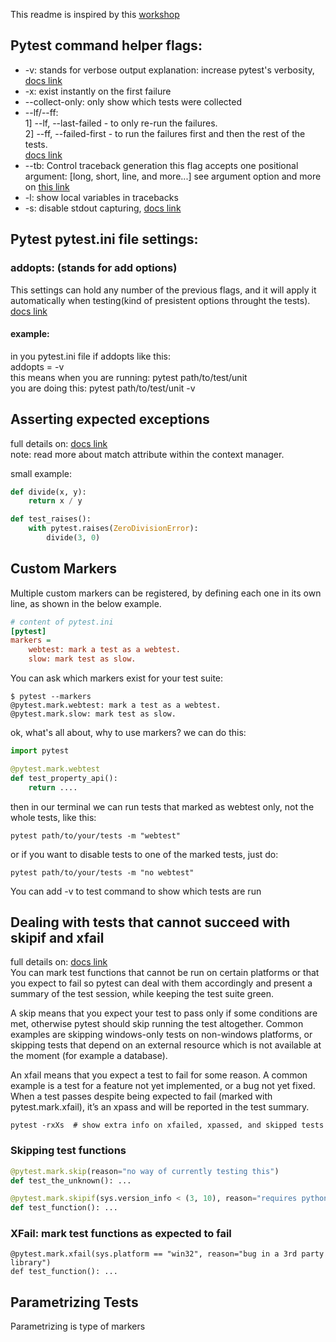 This readme is inspired by this [workshop](https://www.youtube.com/watch?v=ofPHJrAOaTE&t=2027s)

## Pytest command helper flags:
- -v: stands for verbose output
    explanation: increase pytest's verbosity, [docs link](https://docs.pytest.org/en/8.3.x/how-to/output.html#verbosity)
- -x: exist instantly on the first failure
- --collect-only: only show which tests were collected
- --lf/--ff:</br>
    1] --lf, --last-failed - to only re-run the failures.</br>
    2] --ff, --failed-first - to run the failures first and then the rest of the tests.</br>
    [docs link](https://docs.pytest.org/en/stable/how-to/cache.html#how-to-re-run-failed-tests-and-maintain-state-between-test-runs)
- --tb: Control traceback generation
    this flag accepts one positional argument: \[long, short, line, and more...\]
    see argument option and more on [this link](https://docs.pytest.org/en/8.3.x/how-to/output.html#modifying-python-traceback-printing)
- -l: show local variables in tracebacks
- -s: disable stdout capturing, [docs link](https://docs.pytest.org/en/8.3.x/how-to/output.html#modifying-python-traceback-printing)


## Pytest pytest.ini file settings:
### addopts: (stands for add options)
This settings can hold any number of the previous flags, and it will apply it automatically when testing(kind of presistent options throught the tests).</br>
[docs link](https://docs.pytest.org/en/stable/reference/reference.html#confval-addopts)
#### example:
in you pytest.ini file if addopts like this:</br>
addopts = -v</br>
this means when you are running: pytest path/to/test/unit</br>
you are doing this: pytest path/to/test/unit -v


## Asserting expected exceptions
full details on: [docs link](https://docs.pytest.org/en/stable/how-to/assert.html#matching-exception-messages)</br>
note: read more about match attribute within the context manager.

small example:
```python
def divide(x, y):
    return x / y

def test_raises():
    with pytest.raises(ZeroDivisionError):
        divide(3, 0)
```


## Custom Markers
Multiple custom markers can be registered, by defining each one in its own line, as shown in the below example.
```ini
# content of pytest.ini
[pytest]
markers =
    webtest: mark a test as a webtest.
    slow: mark test as slow.
```

You can ask which markers exist for your test suite:
```shell
$ pytest --markers
@pytest.mark.webtest: mark a test as a webtest.
@pytest.mark.slow: mark test as slow.
```

ok, what's all about, why to use markers?
we can do this:
```python
import pytest

@pytest.mark.webtest
def test_property_api():
    return ....
```

then in our terminal we can run tests that marked as webtest only, not the whole tests, like this:
```shell
pytest path/to/your/tests -m "webtest"
```

or if you want to disable tests to one of the marked tests, just do:
```shell
pytest path/to/your/tests -m "no webtest"
```

You can add -v to test command to show which tests are run


## Dealing with tests that cannot succeed with skipif and xfail
full details on: [docs link](https://docs.pytest.org/en/stable/how-to/skipping.html)</br>
You can mark test functions that cannot be run on certain platforms or that you expect to fail so pytest can deal with them accordingly and present a summary of the test session, while keeping the test suite green.

A skip means that you expect your test to pass only if some conditions are met, otherwise pytest should skip running the test altogether. Common examples are skipping windows-only tests on non-windows platforms, or skipping tests that depend on an external resource which is not available at the moment (for example a database).

An xfail means that you expect a test to fail for some reason. A common example is a test for a feature not yet implemented, or a bug not yet fixed. When a test passes despite being expected to fail (marked with pytest.mark.xfail), it’s an xpass and will be reported in the test summary.

```shell
pytest -rxXs  # show extra info on xfailed, xpassed, and skipped tests
```

### Skipping test functions
```python
@pytest.mark.skip(reason="no way of currently testing this")
def test_the_unknown(): ...
```

```python
@pytest.mark.skipif(sys.version_info < (3, 10), reason="requires python3.10 or higher")
def test_function(): ...
```

### XFail: mark test functions as expected to fail
```shell
@pytest.mark.xfail(sys.platform == "win32", reason="bug in a 3rd party library")
def test_function(): ...
```


## Parametrizing Tests
Parametrizing is type of markers

